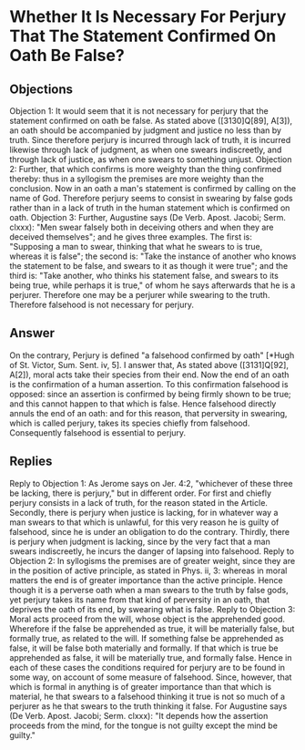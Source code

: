 # Whether It Is Necessary For Perjury That The Statement Confirmed On Oath Be False?
## Objections
Objection 1: It would seem that it is not necessary for perjury that the statement confirmed on oath be false. As stated above ([3130]Q[89], A[3]), an oath should be accompanied by judgment and justice no less than by truth. Since therefore perjury is incurred through lack of truth, it is incurred likewise through lack of judgment, as when one swears indiscreetly, and through lack of justice, as when one swears to something unjust.
Objection 2: Further, that which confirms is more weighty than the thing confirmed thereby: thus in a syllogism the premises are more weighty than the conclusion. Now in an oath a man's statement is confirmed by calling on the name of God. Therefore perjury seems to consist in swearing by false gods rather than in a lack of truth in the human statement which is confirmed on oath.
Objection 3: Further, Augustine says (De Verb. Apost. Jacobi; Serm. clxxx): "Men swear falsely both in deceiving others and when they are deceived themselves"; and he gives three examples. The first is: "Supposing a man to swear, thinking that what he swears to is true, whereas it is false"; the second is: "Take the instance of another who knows the statement to be false, and swears to it as though it were true"; and the third is: "Take another, who thinks his statement false, and swears to its being true, while perhaps it is true," of whom he says afterwards that he is a perjurer. Therefore one may be a perjurer while swearing to the truth. Therefore falsehood is not necessary for perjury.
## Answer
On the contrary, Perjury is defined "a falsehood confirmed by oath" [*Hugh of St. Victor, Sum. Sent. iv, 5].
I answer that, As stated above ([3131]Q[92], A[2]), moral acts take their species from their end. Now the end of an oath is the confirmation of a human assertion. To this confirmation falsehood is opposed: since an assertion is confirmed by being firmly shown to be true; and this cannot happen to that which is false. Hence falsehood directly annuls the end of an oath: and for this reason, that perversity in swearing, which is called perjury, takes its species chiefly from falsehood. Consequently falsehood is essential to perjury.
## Replies
Reply to Objection 1: As Jerome says on Jer. 4:2, "whichever of these three be lacking, there is perjury," but in different order. For first and chiefly perjury consists in a lack of truth, for the reason stated in the Article. Secondly, there is perjury when justice is lacking, for in whatever way a man swears to that which is unlawful, for this very reason he is guilty of falsehood, since he is under an obligation to do the contrary. Thirdly, there is perjury when judgment is lacking, since by the very fact that a man swears indiscreetly, he incurs the danger of lapsing into falsehood.
Reply to Objection 2: In syllogisms the premises are of greater weight, since they are in the position of active principle, as stated in Phys. ii, 3: whereas in moral matters the end is of greater importance than the active principle. Hence though it is a perverse oath when a man swears to the truth by false gods, yet perjury takes its name from that kind of perversity in an oath, that deprives the oath of its end, by swearing what is false.
Reply to Objection 3: Moral acts proceed from the will, whose object is the apprehended good. Wherefore if the false be apprehended as true, it will be materially false, but formally true, as related to the will. If something false be apprehended as false, it will be false both materially and formally. If that which is true be apprehended as false, it will be materially true, and formally false. Hence in each of these cases the conditions required for perjury are to be found in some way, on account of some measure of falsehood. Since, however, that which is formal in anything is of greater importance than that which is material, he that swears to a falsehood thinking it true is not so much of a perjurer as he that swears to the truth thinking it false. For Augustine says (De Verb. Apost. Jacobi; Serm. clxxx): "It depends how the assertion proceeds from the mind, for the tongue is not guilty except the mind be guilty."